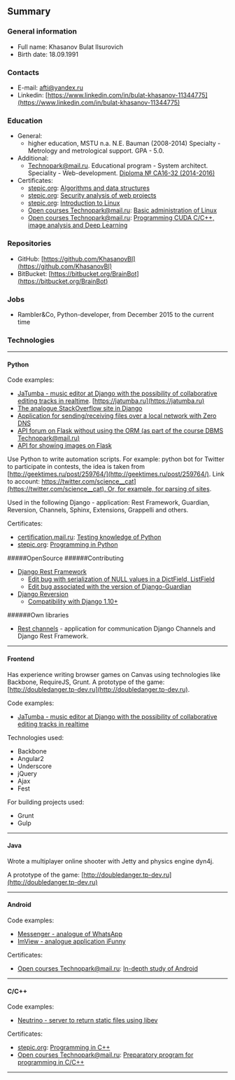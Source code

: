 ## Summary

### General information
* Full name: Khasanov Bulat Ilsurovich
* Birth date: 18.09.1991

### Contacts
* E-mail: [afti@yandex.ru](mailto:afti@yandex.ru)
* Linkedin: [https://www.linkedin.com/in/bulat-khasanov-11344775](https://www.linkedin.com/in/bulat-khasanov-11344775)

### Education

* General: 
  * higher education, MSTU n.a. N.E. Bauman (2008-2014) Specialty - Metrology and metrological support. GPA - 5.0.
* Additional: 
  * [Technopark@mail.ru](https://park.mail.ru). Educational program - System architect. Speciality - Web-development. [Diploma № CA16-32 (2014-2016)](https://park.mail.ru/alumni/17/780/)
* Certificates:
  * [stepic.org](https://stepic.org): [Algorithms and data structures](https://stepic.org/certificate/7c794e67cd9ec0eddc974b94f7ac2d3b2a458bca.pdf)
  * [stepic.org](https://stepic.org): [Security analysis of web projects](https://stepic.org/certificate/f713f45be397e455d0bf7458387c6160ae25831b.pdf)
  * [stepic.org](https://stepic.org): [Introduction to Linux](https://stepic.org/certificate/4a4f9d89423ff8148e87e4aa5aa2fa49c488a626.pdf)
  * [Open courses Technopark@mail.ru](https://park.mail.ru/alumni/open-courses/): [Basic administration of Linux](https://park.mail.ru/alumni/open-courses/)
  * [Open courses Technopark@mail.ru](https://park.mail.ru/alumni/open-courses/): [Programming CUDA C/C++, image analysis and Deep Learning](https://park.mail.ru/alumni/open-courses/)

### Repositories
* GitHub: [https://github.com/KhasanovBI](https://github.com/KhasanovBI)
* BitBucket: [https://bitbucket.org/BrainBot](https://bitbucket.org/BrainBot)

### Jobs
* Rambler&Co, Python-developer, from December 2015 to the current time

### Technologies

---

#### Python
Code examples:

* [JaTumba - music editor at Django with the possibility of collaborative editing tracks in realtime](https://github.com/YetAnotherTeam/jatumba-backend). [https://jatumba.ru](https://jatumba.ru)
* [The analogue StackOverflow site in Django](https://bitbucket.org/BrainBot/web.khasanov)
* [Application for sending/receiving files over a local network with Zero DNS](https://github.com/KhasanovBI/ZeroDNS_send_file)
* [API forum on Flask without using the ORM (as part of the course DBMS Technopark@mail.ru)](https://github.com/KhasanovBI/technopark-api-database)
* [API for showing images on Flask](https://github.com/KhasanovBI/ImViewServer)

Use Python to write automation scripts.
For example: python bot for Twitter to participate in contests, the idea is taken from [http://geektimes.ru/post/259764/](http://geektimes.ru/post/259764/). Link to account: [https://twitter.com/science__cat](https://twitter.com/science__cat). Or, for example, for parsing of sites](https://github.com/YetAnotherTeam/jatumba-content-loader).

Used in the following Django - application: Rest Framework, Guardian, Reversion, Channels, Sphinx, Extensions, Grappelli and others.

Certificates:

* [certification.mail.ru](https://certification.mail.ru/): [Testing knowledge of Python](https://certification.mail.ru/certificates/583b17c6-581c-46df-8247-df7dd4fdbca6/)
* [stepic.org](https://stepic.org): [Programming in Python](https://stepic.org/certificate/bbf1bee9294f6d1ba82b9abf1f802481edc1cb3c.pdf)

#####OpenSource
######Contributing

* [Django Rest Framework](https://github.com/tomchristie/django-rest-framework)
  * [Edit bug with serialization of NULL values in a DictField, ListField](https://github.com/tomchristie/django-rest-framework/pull/4118)
  * [Edit bug associated with the version of Django-Guardian](https://github.com/tomchristie/django-rest-framework/pull/4149)
* [Django Reversion](https://github.com/etianen/django-reversion)
  * [Compatibility with Django 1.10+](https://github.com/etianen/django-reversion/pull/574)

######Own libraries
* [Rest channels](https://github.com/KhasanovBI/rest_channels) - application for communication Django Channels and Django Rest Framework. 

---

#### Frontend
Has experience writing browser games on Canvas using technologies like Backbone, RequireJS, Grunt.
A prototype of the game: [http://doubledanger.tp-dev.ru](http://doubledanger.tp-dev.ru).

Code examples:

* [JaTumba - music editor at Django with the possibility of collaborative editing tracks in realtime](https://github.com/YetAnotherTeam/jatumba-frontend)

Technologies used:

* Backbone
* Angular2
* Underscore
* jQuery
* Ajax
* Fest

For building projects used:

* Grunt
* Gulp

---

#### Java
Wrote a multiplayer online shooter with Jetty and physics engine dyn4j.

A prototype of the game: [http://doubledanger.tp-dev.ru](http://doubledanger.tp-dev.ru)

---

#### Android
Code examples:

* [Messenger - analogue of WhatsApp](https://github.com/KhasanovBI/AdvAndroidHomework3)
* [ImView - analogue application iFunny](https://github.com/KhasanovBI/ImView)

Certificates:

* [Open courses Technopark@mail.ru](https://park.mail.ru/alumni/open-courses/): [In-depth study of Android](https://park.mail.ru/alumni/open-courses/)

---

#### C/C++
Code examples:

* [Neutrino - server to return static files using libev](https://github.com/KhasanovBI/Neutrino)

Certificates:

* [stepic.org](https://stepic.org): [Programming in C++](https://stepic.org/certificate/d865d2188cde8476485671da43fd87eab0ffdb98.pdf)
* [Open courses Technopark@mail.ru](https://park.mail.ru/alumni/open-courses/): [Preparatory program for programming in C/C++](https://park.mail.ru/alumni/open-courses/)

---
